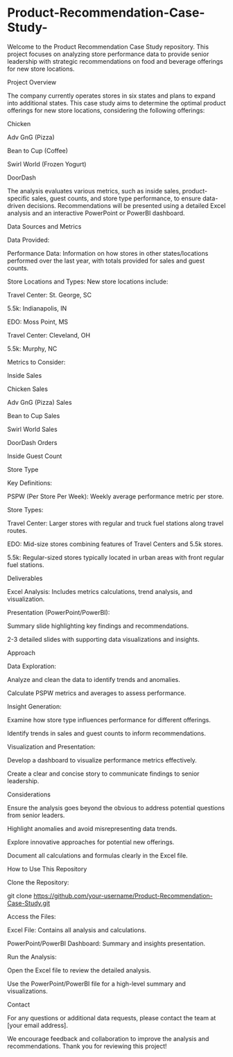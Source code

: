 # Product-Recommendation-Case-Study-

Welcome to the Product Recommendation Case Study repository. This project focuses on analyzing store performance data to provide senior leadership with strategic recommendations on food and beverage offerings for new store locations.

Project Overview

The company currently operates stores in six states and plans to expand into additional states. This case study aims to determine the optimal product offerings for new store locations, considering the following offerings:

Chicken

Adv GnG (Pizza)

Bean to Cup (Coffee)

Swirl World (Frozen Yogurt)

DoorDash

The analysis evaluates various metrics, such as inside sales, product-specific sales, guest counts, and store type performance, to ensure data-driven decisions. Recommendations will be presented using a detailed Excel analysis and an interactive PowerPoint or PowerBI dashboard.

Data Sources and Metrics

Data Provided:

Performance Data: Information on how stores in other states/locations performed over the last year, with totals provided for sales and guest counts.

Store Locations and Types: New store locations include:

Travel Center: St. George, SC

5.5k: Indianapolis, IN

EDO: Moss Point, MS

Travel Center: Cleveland, OH

5.5k: Murphy, NC

Metrics to Consider:

Inside Sales

Chicken Sales

Adv GnG (Pizza) Sales

Bean to Cup Sales

Swirl World Sales

DoorDash Orders

Inside Guest Count

Store Type

Key Definitions:

PSPW (Per Store Per Week): Weekly average performance metric per store.

Store Types:

Travel Center: Larger stores with regular and truck fuel stations along travel routes.

EDO: Mid-size stores combining features of Travel Centers and 5.5k stores.

5.5k: Regular-sized stores typically located in urban areas with front regular fuel stations.

Deliverables

Excel Analysis: Includes metrics calculations, trend analysis, and visualization.

Presentation (PowerPoint/PowerBI):

Summary slide highlighting key findings and recommendations.

2-3 detailed slides with supporting data visualizations and insights.

Approach

Data Exploration:

Analyze and clean the data to identify trends and anomalies.

Calculate PSPW metrics and averages to assess performance.

Insight Generation:

Examine how store type influences performance for different offerings.

Identify trends in sales and guest counts to inform recommendations.

Visualization and Presentation:

Develop a dashboard to visualize performance metrics effectively.

Create a clear and concise story to communicate findings to senior leadership.

Considerations

Ensure the analysis goes beyond the obvious to address potential questions from senior leaders.

Highlight anomalies and avoid misrepresenting data trends.

Explore innovative approaches for potential new offerings.

Document all calculations and formulas clearly in the Excel file.

How to Use This Repository

Clone the Repository:

git clone https://github.com/your-username/Product-Recommendation-Case-Study.git

Access the Files:

Excel File: Contains all analysis and calculations.

PowerPoint/PowerBI Dashboard: Summary and insights presentation.

Run the Analysis:

Open the Excel file to review the detailed analysis.

Use the PowerPoint/PowerBI file for a high-level summary and visualizations.

Contact

For any questions or additional data requests, please contact the team at [your email address].

We encourage feedback and collaboration to improve the analysis and recommendations. Thank you for reviewing this project!

